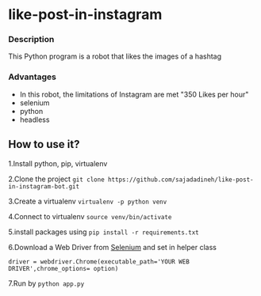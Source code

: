 # like-post-in-instagram

### Description

This Python program is a robot that likes the images of a hashtag

### Advantages

- In this robot, the limitations of Instagram are met "350 Likes per hour"
- selenium
- python
- headless

## How to use it?

1.Install python, pip, virtualenv

2.Clone the project `git clone https://github.com/sajadadineh/like-post-in-instagram-bot.git`

3.Create a virtualenv `virtualenv -p python venv`

4.Connect to virtualenv `source venv/bin/activate`

5.install packages using `pip install -r requirements.txt`

6.Download a Web Driver from [Selenium](https://www.selenium.dev/downloads/) and set in helper class

`driver = webdriver.Chrome(executable_path='YOUR WEB DRIVER',chrome_options= option)`

7.Run by `python app.py`
